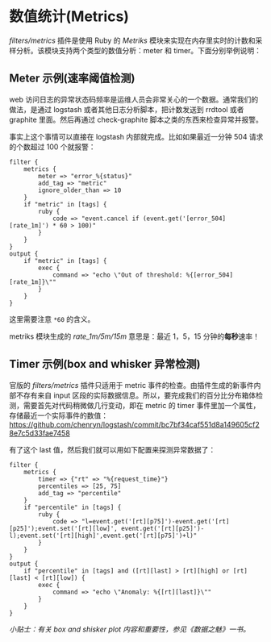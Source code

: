 # 数值统计(Metrics)

*filters/metrics* 插件是使用 Ruby 的 *Metriks* 模块来实现在内存里实时的计数和采样分析。该模块支持两个类型的数值分析：meter 和 timer。下面分别举例说明：

## Meter 示例(速率阈值检测)

web 访问日志的异常状态码频率是运维人员会非常关心的一个数据。通常我们的做法，是通过 logstash 或者其他日志分析脚本，把计数发送到 rrdtool 或者 graphite 里面。然后再通过 check-graphite 脚本之类的东西来检查异常并报警。

事实上这个事情可以直接在 logstash 内部就完成。比如如果最近一分钟 504 请求的个数超过 100 个就报警：

```
filter {
    metrics {
        meter => "error_%{status}"
        add_tag => "metric"
        ignore_older_than => 10
    }
    if "metric" in [tags] {
        ruby {
            code => "event.cancel if (event.get('[error_504][rate_1m]') * 60 > 100)"
        }
    }
}
output {
    if "metric" in [tags] {
        exec {
            command => "echo \"Out of threshold: %{[error_504][rate_1m]}\""
        }
    }
}
```

这里需要注意 `*60` 的含义。

metriks 模块生成的 *rate_1m/5m/15m* 意思是：最近 1，5，15 分钟的**每秒**速率！


## Timer 示例(box and whisker 异常检测)

官版的 *filters/metrics* 插件只适用于 metric 事件的检查。由插件生成的新事件内部不存有来自 input 区段的实际数据信息。所以，要完成我们的百分比分布箱体检测，需要首先对代码稍微做几行变动，即在 metric 的 timer  事件里加一个属性，存储最近一个实际事件的数值：<https://github.com/chenryn/logstash/commit/bc7bf34caf551d8a149605cf28e7c5d33fae7458>

有了这个 last 值，然后我们就可以用如下配置来探测异常数据了：

```
filter {
    metrics {
        timer => {"rt" => "%{request_time}"}
        percentiles => [25, 75]
        add_tag => "percentile"
    }
    if "percentile" in [tags] {
        ruby {
            code => "l=event.get('[rt][p75]')-event.get('[rt][p25]');event.set('[rt][low]', event.get('[rt][p25]')-l);event.set('[rt][high]',event.get('[rt][p75]')+l)"
        }
    }
}
output {
    if "percentile" in [tags] and ([rt][last] > [rt][high] or [rt][last] < [rt][low]) {
        exec {
            command => "echo \"Anomaly: %{[rt][last]}\""
        }
    }
}
```

*小贴士：有关 box and shisker plot 内容和重要性，参见《数据之魅》一书。*
